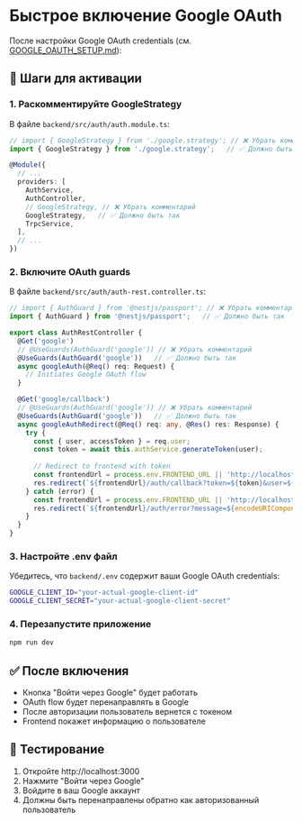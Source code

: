 # Быстрое включение Google OAuth

После настройки Google OAuth credentials (см. [GOOGLE_OAUTH_SETUP.md](./GOOGLE_OAUTH_SETUP.md)):

## 🔧 Шаги для активации

### 1. Раскомментируйте GoogleStrategy

В файле `backend/src/auth/auth.module.ts`:

```typescript
// import { GoogleStrategy } from './google.strategy'; // ❌ Убрать комментарий
import { GoogleStrategy } from './google.strategy';   // ✅ Должно быть так

@Module({
  // ...
  providers: [
    AuthService,
    AuthController,
    // GoogleStrategy, // ❌ Убрать комментарий
    GoogleStrategy,   // ✅ Должно быть так
    TrpcService,
  ],
  // ...
})
```

### 2. Включите OAuth guards

В файле `backend/src/auth/auth-rest.controller.ts`:

```typescript
// import { AuthGuard } from '@nestjs/passport'; // ❌ Убрать комментарий
import { AuthGuard } from '@nestjs/passport';   // ✅ Должно быть так

export class AuthRestController {
  @Get('google')
  // @UseGuards(AuthGuard('google')) // ❌ Убрать комментарий
  @UseGuards(AuthGuard('google'))   // ✅ Должно быть так
  async googleAuth(@Req() req: Request) {
    // Initiates Google OAuth flow
  }

  @Get('google/callback')
  // @UseGuards(AuthGuard('google')) // ❌ Убрать комментарий
  @UseGuards(AuthGuard('google'))   // ✅ Должно быть так
  async googleAuthRedirect(@Req() req: any, @Res() res: Response) {
    try {
      const { user, accessToken } = req.user;
      const token = await this.authService.generateToken(user);
      
      // Redirect to frontend with token
      const frontendUrl = process.env.FRONTEND_URL || 'http://localhost:3000';
      res.redirect(`${frontendUrl}/auth/callback?token=${token}&user=${encodeURIComponent(JSON.stringify(user))}`);
    } catch (error) {
      const frontendUrl = process.env.FRONTEND_URL || 'http://localhost:3000';
      res.redirect(`${frontendUrl}/auth/error?message=${encodeURIComponent('Authentication failed')}`);
    }
  }
}
```

### 3. Настройте .env файл

Убедитесь, что `backend/.env` содержит ваши Google OAuth credentials:

```bash
GOOGLE_CLIENT_ID="your-actual-google-client-id"
GOOGLE_CLIENT_SECRET="your-actual-google-client-secret"
```

### 4. Перезапустите приложение

```bash
npm run dev
```

## ✅ После включения

- Кнопка "Войти через Google" будет работать
- OAuth flow будет перенаправлять в Google
- После авторизации пользователь вернется с токеном
- Frontend покажет информацию о пользователе

## 🧪 Тестирование

1. Откройте http://localhost:3000
2. Нажмите "Войти через Google"
3. Войдите в ваш Google аккаунт
4. Должны быть перенаправлены обратно как авторизованный пользователь 